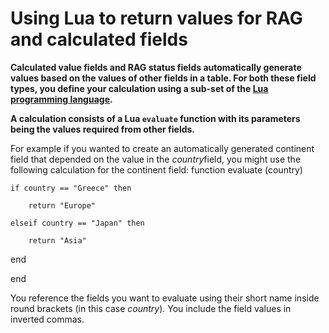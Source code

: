 

# Using Lua to return values for RAG and calculated fields

**Calculated value fields and RAG status fields automatically generate values based on the values of other fields in a table. For both these field types, you define your calculation using a sub-set of the [Lua programming language](https://www.lua.org/pil/contents.html).**

**A calculation consists of a Lua `evaluate` function with its parameters being the values required from other fields.**

For example if you wanted to create an automatically generated continent field that depended on the value in the *country*field, you might use the following calculation for the continent field: function evaluate (country)

```
if country == "Greece" then

	return "Europe"

elseif country == "Japan" then

	return "Asia"
```

end

end

You reference the fields you want to evaluate using their short name inside round brackets (in this case *country*). You include the field values in inverted commas.